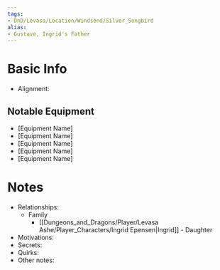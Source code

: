 ```yaml
---
tags:
- DnD/Levasa/Location/Windsend/Silver_Songbird
alias:
- Gustave, Ingrid's Father
---
```


# Basic Info
- Alignment: 

## Notable Equipment
- [Equipment Name]
- [Equipment Name]
- [Equipment Name]
- [Equipment Name]
- [Equipment Name]

# Notes
- Relationships: 
	- Family
		- [[Dungeons_and_Dragons/Player/Levasa Ashe/Player_Characters/Ingrid Epensen|Ingrid]] - Daughter
- Motivations: 
- Secrets: 
- Quirks: 
- Other notes: 
